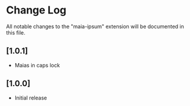 # Change Log

All notable changes to the "maia-ipsum" extension will be documented in this file.

## [1.0.1]

- Maias in caps lock

## [1.0.0]

- Initial release

